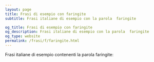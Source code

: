 ```yaml
---
layout: page
title: Frasi di esempio con faringite 
subtitle: Frasi italiane di esempio con la parola  faringite

og_title: Frasi di esempio con faringite 
og_description: Frasi italiane di esempio con la parola  faringite
og_type: website
permalink: /frasi/f/faringite.html
---
```


Frasi italiane di esempio contenenti la parola faringite:


